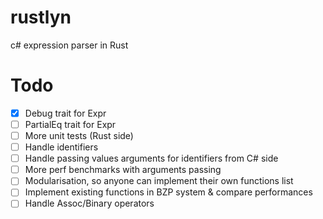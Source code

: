 # rustlyn
c# expression parser in Rust


# Todo
- [x] Debug trait for Expr
- [ ] PartialEq trait for Expr
- [ ] More unit tests (Rust side)
- [ ] Handle identifiers
- [ ] Handle passing values arguments for identifiers from C# side
- [ ] More perf benchmarks with arguments passing
- [ ] Modularisation, so anyone can implement their own functions list
- [ ] Implement existing functions in BZP system & compare performances
- [ ] Handle Assoc/Binary operators